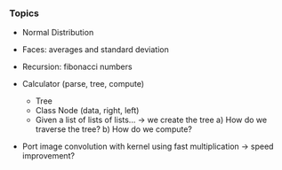 ### Topics

* Normal Distribution
* Faces: averages and standard deviation

* Recursion: fibonacci numbers
* Calculator (parse, tree, compute)
    - Tree
    - Class Node (data, right, left)
    - Given a list of lists of lists... -> we create the tree
      a) How do we traverse the tree?
      b) How do we compute?

* Port image convolution with kernel using fast multiplication
  -> speed improvement?

